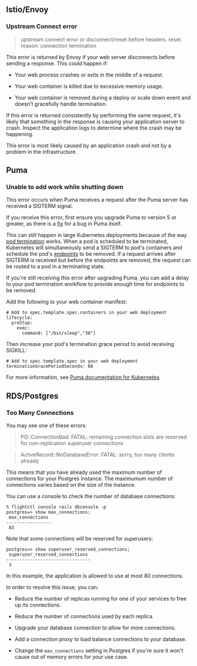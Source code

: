 ## Istio/Envoy

### Upstream Connect error

> upstream connect error or disconnect/reset before headers. reset
> reason: connection termination

This error is returned by Envoy if your web server disconnects before
sending a response. This could happen if:

  - Your web process crashes or exits in the middle of a request.

  - Your web container is killed due to excessive memory usage.

  - Your web container is removed during a deploy or scale down event
    and doesn't gracefully handle termination.

If this error is returned consistently by performing the same request,
it's likely that something in the response is causing your application
server to crash. Inspect the application logs to determine where the
crash may be happening.

This error is most likely caused by an application crash and not by a
problem in the infrastructure.

## Puma

### Unable to add work while shutting down

This error occurs when Puma receives a request after the Puma server has
received a SIGTERM signal.

If you receive this error, first ensure you upgrade Puma to version 5 or
greater, as there is a [fix](https://github.com/puma/puma/pull/2122) for
a bug in Puma itself.

This can still happen in large Kubernetes deployments because of the way
[pod
termination](https://kubernetes.io/docs/concepts/workloads/pods/pod-lifecycle/#pod-termination)
works. When a pod is scheduled to be terminated, Kubernetes will
simultaneously send a SIGTERM to pod's containers and schedule the pod's
[endpoints](https://stackoverflow.com/questions/52857825/what-is-an-endpoint-in-kubernetes)
to be removed. If a request arrives after SIGTERM is received but before
the endpoints are removed, the request can be routed to a pod in a
terminating state.

If you're still receiving this error after upgrading Puma, you can add a
delay to your pod termination workflow to provide enough time for
endpoints to be removed.

Add the following to your web container manifest:

<div class="code panel pdl" style="border-width: 1px;">

<div class="codeContent panelContent pdl">

``` syntaxhighlighter-pre
# Add to spec.template.spec.containers in your web deployment
lifecycle:
  preStop:
    exec:
      command: ["/bin/sleep","30"]
```

</div>

</div>

Then increase your pod's termination grace period to avoid receiving
SIGKILL:

<div class="code panel pdl" style="border-width: 1px;">

<div class="codeContent panelContent pdl">

``` syntaxhighlighter-pre
# Add to spec.template.spec in your web deployment
terminationGracePeriodSeconds: 60
```

</div>

</div>

For more information, see [Puma documentation for
Kubernetes](https://github.com/puma/puma/blob/master/docs/kubernetes.md#graceful-shutdown-and-pod-termination).

## RDS/Postgres

### Too Many Connections

You may see one of these errors:

> PG::ConnectionBad: FATAL: remaining connection slots are reserved for
> non-replication superuser connections

> ActiveRecord::NoDatabaseError: FATAL: sorry, too many clients already

This means that you have already used the maximum number of connections
for your Postgres instance. The maximumum number of connections varies
based on the size of the instance.

You can use a console to check the number of database connections:

<div class="code panel pdl" style="border-width: 1px;">

<div class="codeContent panelContent pdl">

``` syntaxhighlighter-pre
% flightctl console rails dbconsole -p
postgres=> show max_connections;
 max_connections
-----------------
 83
```

</div>

</div>

Note that some connections will be reserved for superusers:

<div class="code panel pdl" style="border-width: 1px;">

<div class="codeContent panelContent pdl">

``` syntaxhighlighter-pre
postgres=> show superuser_reserved_connections;
 superuser_reserved_connections
--------------------------------
 3
```

</div>

</div>

In this example, the application is allowed to use at most 80
connections.

In order to resolve this issue, you can:

  - Reduce the number of replicas running for one of your services to
    free up its connections.

  - Reduce the number of connections used by each replica.

  - Upgrade your database connection to allow for more connections.

  - Add a connection proxy to load balance connections to your database.

  - Change the `max_connections` setting in Postgres if you're sure it
    won't cause out of memory errors for your use case.
